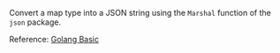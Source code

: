 Convert a map type into a JSON string using the `Marshal` function of the `json`
package.

Reference: [Golang Basic](http://www.golangprograms.com/advance-programs/golang-program-to-demonstrates-how-to-encode-map-data-into-a-json-string.html)
